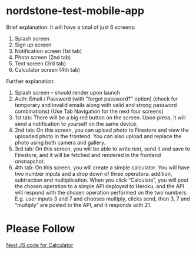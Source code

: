 # nordstone-test-mobile-app
Brief explanation:
It will have a total of just 6 screens:
1. Splash screen
2. Sign up screen
3. Notification screen (1st tab)
4. Photo screen (2nd tab)
5. Text screen (3rd tab)
6. Calculator screen (4th tab)

Further explanation:
1. Splash screen – should render upon launch
2. Auth: Email / Password (with "forgot password?" option) (check for temporary and
invalid emails along with valid and strong password combinations)
(Use Tab Navigation for the next four screens)
3. 1st tab: There will be a big red button on the screen. Upon press, it will send a
notification to yourself on the same device.
4. 2nd tab: On this screen, you can upload photo to Firestore and view the uploaded photo
in the frontend. You can also upload and replace the photo using both camera and
gallery.
5. 3rd tab: On this screen, you will be able to write text, send it and save to Firestore, and it
will be fetched and rendered in the frontend onsnapshot.
6. 4th tab: On this screen, you will create a simple calculator. You will have two number
inputs and a drop down of three operators: addition, subtraction and multiplication.
When you click “Calculate”, you will post the chosen operation to a simple API deployed
to Heroku, and the API will respond with the chosen operation performed on the two
numbers. E.g. user inputs 3 and 7 and chooses multiply, clicks send, then 3, 7 and
“multiply” are posted to the API, and it responds with 21.

# Please Follow 
<a href="https://github.com/iamsaadMehmood/calculator-api" alt="calculator-api">Nest JS code for Calculator</a>

